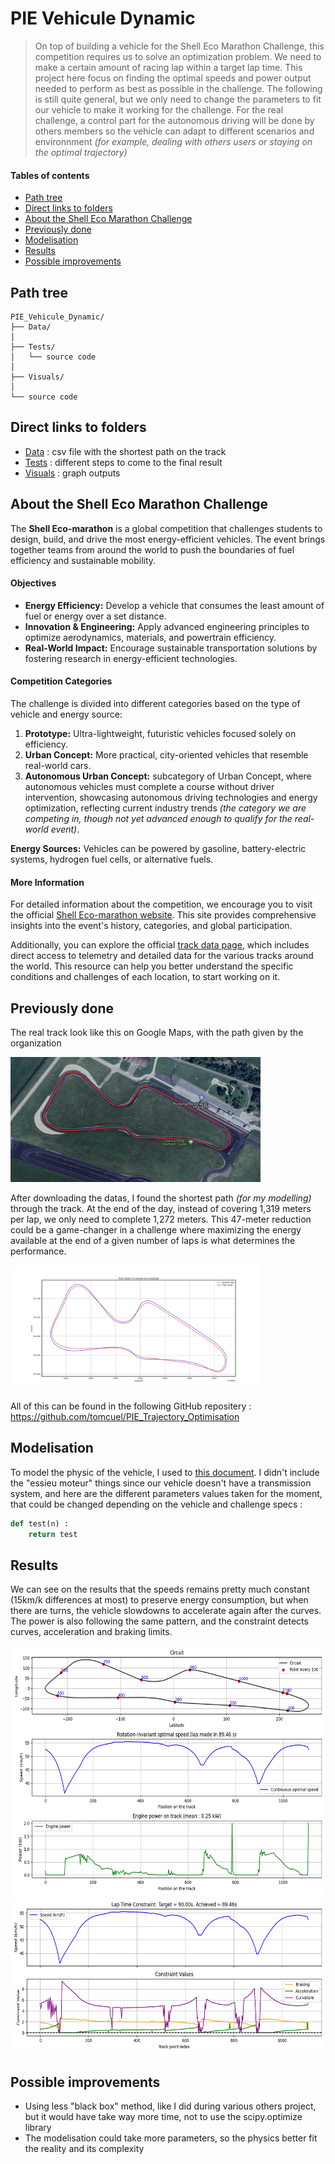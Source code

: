 # PIE Vehicule Dynamic
> On top of building a vehicle for the Shell Eco Marathon Challenge, this competition requires us to solve an optimization problem. We need to make a certain amount of racing lap within a target lap time. This project here focus on finding the optimal speeds and power output needed to perform as best as possible in the challenge. The following is still quite general, but we only need to change the parameters to fit our vehicle to make it working for the challenge. For the real challenge, a control part for the autonomous driving will be done by others members so the vehicle can adapt to different scenarios and environnment *(for example, dealing with others users or staying on the optimal trajectory)*


#### Tables of contents
* [Path tree](#path-tree)
* [Direct links to folders](#direct-links-to-folders)  
* [About the Shell Eco Marathon Challenge](#about-the-shell-eco-marathon-challenge)
* [Previously done](#previously-done)
* [Modelisation](#modelisation)
* [Results](#results)
* [Possible improvements](#possible-improvements)


## Path tree
```
PIE_Vehicule_Dynamic/
├── Data/
│
├── Tests/
│   └── source code           
│
├── Visuals/
│  
└── source code
```


## Direct links to folders  
* [Data](./Data/) : csv file with the shortest path on the track
* [Tests](./Tests/) : different steps to come to the final result  
* [Visuals](./Visuals/) : graph outputs


## About the Shell Eco Marathon Challenge
The **Shell Eco-marathon** is a global competition that challenges students to design, build, and drive the most energy-efficient vehicles. The event brings together teams from around the world to push the boundaries of fuel efficiency and sustainable mobility.  

#### Objectives  
- **Energy Efficiency:** Develop a vehicle that consumes the least amount of fuel or energy over a set distance.  
- **Innovation & Engineering:** Apply advanced engineering principles to optimize aerodynamics, materials, and powertrain efficiency.  
- **Real-World Impact:** Encourage sustainable transportation solutions by fostering research in energy-efficient technologies.  

#### Competition Categories  
The challenge is divided into different categories based on the type of vehicle and energy source:  
1. **Prototype:** Ultra-lightweight, futuristic vehicles focused solely on efficiency.  
2. **Urban Concept:** More practical, city-oriented vehicles that resemble real-world cars.  
3. **Autonomous Urban Concept:** subcategory of Urban Concept, where autonomous vehicles must complete a course without driver intervention, showcasing autonomous driving technologies and energy optimization, reflecting current industry trends *(the category we are competing in, though not yet advanced enough to qualify for the real-world event)*.

**Energy Sources:** Vehicles can be powered by gasoline, battery-electric systems, hydrogen fuel cells, or alternative fuels.  

#### More Information
For detailed information about the competition, we encourage you to visit the official [Shell Eco-marathon website](https://www.shellecomarathon.com). This site provides comprehensive insights into the event's history, categories, and global participation.

Additionally, you can explore the official [track data page](https://telemetry.sem-app.com/wiki/doku.php/telemetry_data/tracks), which includes direct access to telemetry and detailed data for the various tracks around the world. This resource can help you better understand the specific conditions and challenges of each location, to start working on it.


## Previously done
The real track look like this on Google Maps, with the path given by the organization

<img src="./Visuals/Real_Track_Maps.png" alt="maps_track" width="400" height="200"/>

After downloading the datas, I found the shortest path *(for my modelling)* through the track. At the end of the day, instead of covering 1,319 meters per lap, we only need to complete 1,272 meters. This 47-meter reduction could be a game-changer in a challenge where maximizing the energy available at the end of a given number of laps is what determines the performance.

<img src="./Visuals/track_visual_lat_long.png" alt="difference_paths" width="400" height="200"/>

All of this can be found in the following GitHub repositery : https://github.com/tomcuel/PIE_Trajectory_Optimisation


## Modelisation
To model the physic of the vehicle, I used to [this document](./DYN-Dynamique.pdf). I didn't include the "essieu moteur" things since our vehicle doesn't have a transmission system, and here are the different parameters values taken for the moment, that could be changed depending on the vehicle and challenge specs : 
```py
def test(n) : 
    return test

```



## Results
We can see on the results that the speeds remains pretty much constant (15km/k differences at most) to preserve energy consumption, but when there are turns, the vehicle slowdowns to accelerate again after the curves. The power is also following the same pattern, and the constraint detects curves, acceleration and braking limits.

<img src="./Visuals/speeds_and_powers.png" alt="speeds_and_powers" width="600" height="400"/>

<img src="./Visuals/constraints.png" alt="constraints" width="600" height="250"/>


## Possible improvements
- Using less "black box" method, like I did during various others project, but it would have take way more time, not to use the scipy.optimize library
- The modelisation could take more parameters, so the physics better fit the reality and its complexity 
